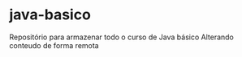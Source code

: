 # java-basico
Repositório para armazenar todo o curso de Java básico
Alterando conteudo de forma remota